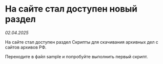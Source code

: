 # На сайте стал доступен новый раздел

*02.04.2025*

На сайте стал доступен раздел Скрипты для скачивания архивных дел с сайтов архивов РФ.

Переходите в файл sample и попробуйте выполнить первый скрипт.